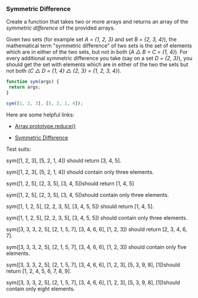 ### Symmetric Difference

Create a function that takes two or more arrays and returns an array of the *symmetric difference* of the provided arrays.

Given two sets (for example set *A = {1, 2, 3}* and set *B = {2, 3, 4}*), the mathematical term "symmetric difference" of two sets is the set of elements which are in either of the two sets, but not in both (*A △ B = C = {1, 4}*). For every additional symmetric difference you take (say on a set *D = {2, 3}*), you should get the set with elements which are in either of the two the sets but not both (*C △ D = {1, 4} △ {2, 3} = {1, 2, 3, 4}*).


```javascript
function sym(args) {
 return args;
}

sym([1, 2, 3], [5, 2, 1, 4]);
```

Here are some helpful links:

* [Array.prototype.reduce()](https://developer.mozilla.org/en-US/docs/Web/JavaScript/Reference/Global_Objects/Array/Reduce)

* [Symmetric Difference](https://www.youtube.com/watch?v=PxffSUQRkG4)

Test suits:

sym([1, 2, 3], [5, 2, 1, 4]) should return [3, 4, 5].

sym([1, 2, 3], [5, 2, 1, 4]) should contain only three elements.

sym([1, 2, 5], [2, 3, 5], [3, 4, 5])should return [1, 4, 5]

sym([1, 2, 5], [2, 3, 5], [3, 4, 5])should contain only three elements.

sym([1, 1, 2, 5], [2, 2, 3, 5], [3, 4, 5, 5]) should return [1, 4, 5].

sym([1, 1, 2, 5], [2, 2, 3, 5], [3, 4, 5, 5]) should contain only three elements.

sym([3, 3, 3, 2, 5], [2, 1, 5, 7], [3, 4, 6, 6], [1, 2, 3]) should return [2, 3, 4, 6, 7].

sym([3, 3, 3, 2, 5], [2, 1, 5, 7], [3, 4, 6, 6], [1, 2, 3]) should contain only five elements.

sym([3, 3, 3, 2, 5], [2, 1, 5, 7], [3, 4, 6, 6], [1, 2, 3], [5, 3, 9, 8], [1])should return [1, 2, 4, 5, 6, 7, 8, 9].

sym([3, 3, 3, 2, 5], [2, 1, 5, 7], [3, 4, 6, 6], [1, 2, 3], [5, 3, 9, 8], [1])should contain only eight elements.
